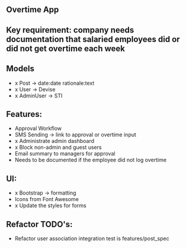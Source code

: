 ## Overtime App

## Key requirement: company needs documentation that salaried employees did or did not get overtime each week

## Models
- x Post -> date:date rationale:text
- x User -> Devise
- x AdminUser -> STI

## Features:
- Approval Workflow
- SMS Sending -> link to approval or overtime input
- x Administrate admin dashboard
- x Block non-admin and guest users
- Email summary to managers for approval
- Needs to be documented if the employee did not log overtime

## UI:
- x Bootstrap -> formatting
- Icons from Font Awesome 
- x Update the styles for forms

## Refactor TODO's:
- Refactor user association integration test is features/post_spec